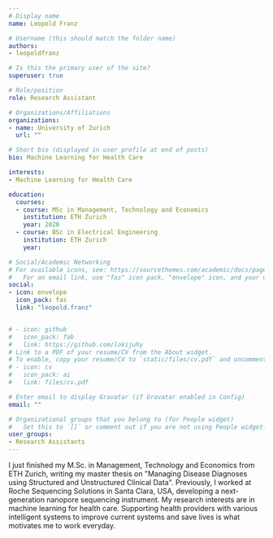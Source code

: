 ```yaml
---
# Display name
name: Leopold Franz

# Username (this should match the folder name)
authors:
- leopoldfranz

# Is this the primary user of the site?
superuser: true

# Role/position
role: Research Assistant

# Organizations/Affiliations
organizations:
- name: University of Zurich
  url: ""

# Short bio (displayed in user profile at end of posts)
bio: Machine Learning for Health Care

interests:
- Machine Learning for Health Care

education:
  courses:
  - course: MSc in Management, Technology and Economics
    institution: ETH Zurich
    year: 2020
  - course: BSc in Electrical Engineering
    institution: ETH Zurich
    year: 

# Social/Academic Networking
# For available icons, see: https://sourcethemes.com/academic/docs/page-builder/#icons
#   For an email link, use "fas" icon pack, "envelope" icon, and your uzh email up to before the '@'.
social:
- icon: envelope
  icon_pack: fas
  link: "leopold.franz"


# - icon: github
#   icon_pack: fab
#   link: https://github.com/lokijuhy
# Link to a PDF of your resume/CV from the About widget.
# To enable, copy your resume/CV to `static/files/cv.pdf` and uncomment the lines below.
# - icon: cv
#   icon_pack: ai
#   link: files/cv.pdf

# Enter email to display Gravatar (if Gravatar enabled in Config)
email: ""

# Organizational groups that you belong to (for People widget)
#   Set this to `[]` or comment out if you are not using People widget.
user_groups:
- Research Assistants
---
```


I just finished my M.Sc. in Management, Technology and Economics from
ETH Zurich, writing my master thesis on "Managing Disease Diagnoses using
Structured and Unstructured Clinical Data". Previously, I worked at Roche
Sequencing Solutions in Santa Clara, USA, developing a next-generation nanopore
sequencing instrument. My research interests are in machine learning for health
care. Supporting health providers with various intelligent systems to improve
current systems and save lives is what motivates me to work everyday.
